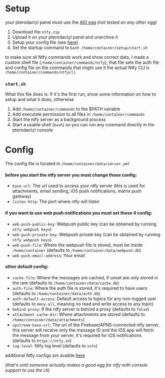 # Setup
your pterodactyl panel must use the [AIO egg](https://github.com/DanBot-Hosting/pterodactyl-eggs/blob/main/egg-a-i-o.json) *(not tested on any other egg)*

1. Download the `ntfy.zip`
2. Upload it on your pterodactyl panel and unarchive it
3. Setup your config file (see [here](https://github.com/Stef-00012/ntfy-in-pterodactyl/edit/main/README.md#config))
4. Set the startup command to `bash /home/container/setup/start.sh`

to make sure all Ntfy commands work and show correct data, I made a custom shell file (`/home/container/commands/ntfy`), that file sets the auth file and config file on the commands that might use it
the actual Ntfy CLI is `/home/container/commands/ntfycli`

### `start.sh`
What this file does is:
If it's the first run, show some information on how to setup and what ti does, otherwise
1. Add `/home/container/commands` to the $PATH variable
2. Add executale permission to all files in `/home/container/commands`
3. Start the ntfy server as a background process
4. Start a usable shell (`bash`) so you can run any command directly in the pterodactyl console

# Config
The config file is located in `/home/container/data/server.yml`

#### before you start the ntfy server you must change those config:
- `base-url`: The url used to access your ntfy server (this is used for attachments, email sending, iOS push notifications, matrix push gateway)
- `listen-http`: The port where ntfy will listen

#### if you want to use web push notifications you must set those 4 config:
- `web-push-public-key`: Webpush public key (can be obtained by running `ntfy webpush keys`)
- `web-push-private-key`: Webpush private key (can be obtained by running `ntfy webpush keys`)
- `web-push-file`: Where the webpush file is stored, must be inside `/home/container` (defaults to `/home/container/data/webpush.db`)
- `web-push-email-address`: Your email

#### other default config:
- `cache-file`: Where the messages are cached, if unset are only stored in the ram (defaults to `/home/container/data/cache.db`)
- `auth-file`: Where the auth file is stored, it's required to have users (defaults to `/home/container/data/auth.db`)
- `auth-default-access`: Default access to topics for any non-logged user (defaults to `deny-all`, meaning no read and write access to any topic)
- `behind-proxy`: If the ntfy server is behind a proxy (defaults to `false`)
- `attachment-cache-dir`: Where attachments are stored (defaults to `/home/container/data/attachments`)
- `upstream-base-url`: The url of the Firebase/APNS-connected ntfy server, this server will receive only the message ID and the iOS app will fetch the message from your server, it's required for iOS notifications (defaults to `https://ntfy.sh`)
- `log-level`: Ntfy log level (defaults to `info`)

additional Ntfy configs are avaible [here](https://ntfy.sh/docs/config/)

*(that's until someone actually makes a good egg for ntfy with console support to use the cli)*
